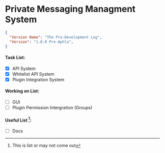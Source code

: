 # Private Messaging Managment System	
```json
{
  "Version Name": "The Pre-Development Log",
  "Version": "1.0.0 Pre-Aphla",
}
```

#### Task List:

- [x] API System 
- [x] Whitelist API System
- [x] Plugin Integration System

#### Working on List:

- [ ] GUI
- [ ] Plugin Permission Intergration (Groups)

#### Useful List [^1]:
[^1]: This is list or may not come out

- [ ] Docs
